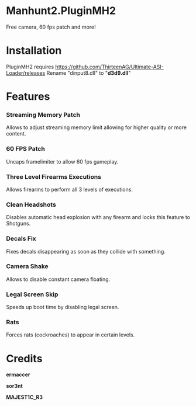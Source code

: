 # Manhunt2.PluginMH2
Free camera, 60 fps patch and more! 

# Installation
PluginMH2 requires https://github.com/ThirteenAG/Ultimate-ASI-Loader/releases
Rename "dinput8.dll" to "**d3d9.dll**"


# Features

### Streaming Memory Patch

Allows to adjust streaming memory limit allowing for higher quality or more content.

### 60 FPS Patch

Uncaps framelimiter to allow 60 fps gameplay.

### Three Level Firearms Executions

Allows firearms to perform all 3 levels of executions.

### Clean Headshots

Disables automatic head explosion with any firearm and locks this feature
to Shotguns.

### Decals Fix

Fixes decals disappearing as soon as they collide with something.

### Camera Shake

Allows to disable constant camera floating.

### Legal Screen Skip

Speeds up boot time by disabling legal screen.

### Rats

Forces rats (cockroaches) to appear in certain levels.


# Credits

**ermaccer**

**sor3nt**

**MAJEST1C_R3**
